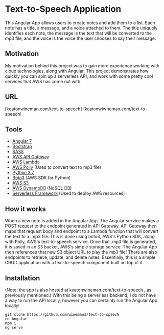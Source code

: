 # Text-to-Speech Application
This Angular App allows users to create notes and add them to a list. Each note has a title, a message, and a voice attached to them. The title uniquely identifies each note, the message is the text that will be converted to the mp3 file, and the voice is the voice the user chooses to say their message. 

## Motivation
My motivation behind this project was to gain more experience working with cloud technologies, along with Angular. This project demonstrates how quickly you can spin up a serverless API, and work with some pretty cool services that AWS has come out with.

## URL

[keatonwineman.com/text-to-speech] (keatonwiwneman.com/text-to-speech)

## Tools

 - [Angular 7](https://angular.io/)
 - [Bootstrap](https://getbootstrap.com/)
 - [SASS](https://sass-lang.com/)
 - [AWS API Gateway](https://aws.amazon.com/api-gateway/)
 - [AWS Lambda](https://aws.amazon.com/lambda/)
 - [AWS Polly](https://aws.amazon.com/polly/) (Used to convert text to mp3 file)
 - [Python 3.7](https://www.python.org) 
 - [Boto3](https://boto3.amazonaws.com/v1/documentation/api/latest/index.html?id=docs_gateway) (AWS SDK for Python)
 - [AWS S3](https://aws.amazon.com/s3/) 
 - [AWS DynamoDB](https://aws.amazon.com/dynamodb/) (NoSQL DB)
 - [Serverless Framework](https://serverless.com/) (Used to deploy AWS resources)

## How it works

When a new note is added in the Angular App, The Angular service makes a POST request to the endpoint generated in API Gateway. API Gateway then maps that request body and endpoint to a Lambda function that will convert the text to a .mp3 file. This is done using boto3, AWS's Python SDK, along with Polly, AWS's text-to-speech service. Once that .mp3 file is generated, it is saved in an S3 bucket, AWS's simple storage service. The Angular App then references that new S3 object URL to play the mp3 file! There are also endpoints to retrieve, update, and delete notes. Essentially, this is a simple CRUD application with a text-to-speech component built on top of it.

## Installation
(Note: the app is also hosted at keatonwineman.com/text-to-speech , as previously mentioned.)
With this being a serverless backend, I do not have a way to run the API locally, however you can certainly run the Angular App locally!  

 `git clone https://github.com/wineman3/text-to-speech`  
 `cd Angular`  
 `npm i`  
 `ng serve`
